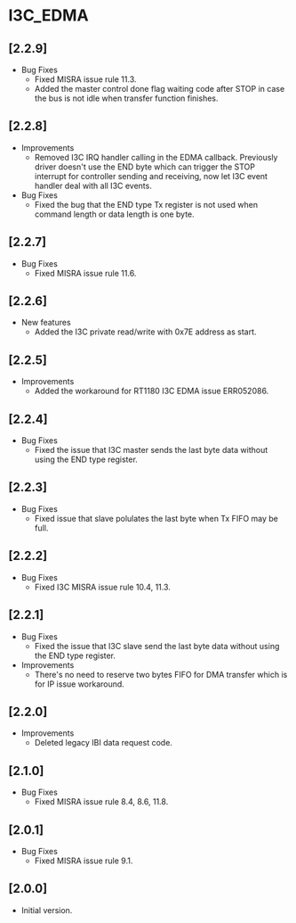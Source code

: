 # I3C_EDMA

## [2.2.9]

- Bug Fixes
  - Fixed MISRA issue rule 11.3.
  - Added the master control done flag waiting code after STOP in case the bus is not idle when transfer function finishes.

## [2.2.8]

- Improvements
  - Removed I3C IRQ handler calling in the EDMA callback. Previously driver doesn't use the END byte which can trigger the STOP
    interrupt for controller sending and receiving, now let I3C event handler deal with all I3C events.
- Bug Fixes
  - Fixed the bug that the END type Tx register is not used when command length or data length is one byte.

## [2.2.7]

- Bug Fixes
  - Fixed MISRA issue rule 11.6.

## [2.2.6]

- New features
  - Added the I3C private read/write with 0x7E address as start.

## [2.2.5]

- Improvements
  - Added the workaround for RT1180 I3C EDMA issue ERR052086.

## [2.2.4]

- Bug Fixes
  - Fixed the issue that I3C master sends the last byte data without using the END type register.

## [2.2.3]

- Bug Fixes
  - Fixed issue that slave polulates the last byte when Tx FIFO may be full.

## [2.2.2]

- Bug Fixes
  - Fixed I3C MISRA issue rule 10.4, 11.3.

## [2.2.1]

- Bug Fixes
  - Fixed the issue that I3C slave send the last byte data without using the END type register.
- Improvements
  - There's no need to reserve two bytes FIFO for DMA transfer which is for IP issue workaround.

## [2.2.0]

- Improvements
  - Deleted legacy IBI data request code.

## [2.1.0]

- Bug Fixes
  - Fixed MISRA issue rule 8.4, 8.6, 11.8.

## [2.0.1]

- Bug Fixes
  - Fixed MISRA issue rule 9.1.

## [2.0.0]

- Initial version.
